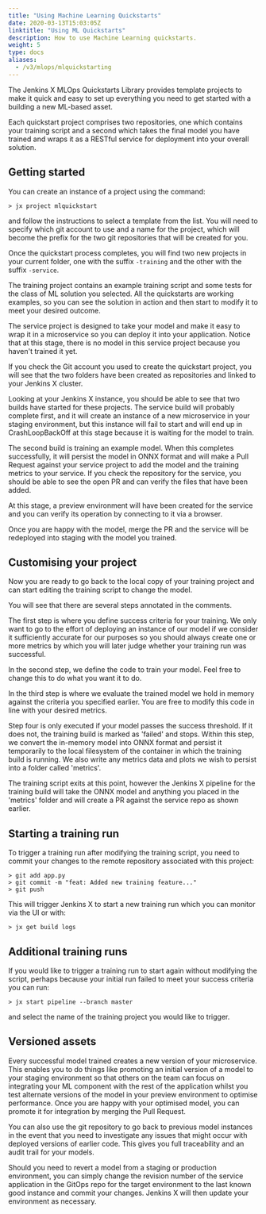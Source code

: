 ```yaml
---
title: "Using Machine Learning Quickstarts"
date: 2020-03-13T15:03:05Z
linktitle: "Using ML Quickstarts"
description: How to use Machine Learning quickstarts.
weight: 5
type: docs
aliases:
  - /v3/mlops/mlquickstarting
---
```


The Jenkins X MLOps Quickstarts Library provides template projects to make it quick and easy to set up everything you need to get started with a building a new ML-based asset.

Each quickstart project comprises two repositories, one which contains your training script and a second which takes the final model you have trained and wraps it as a RESTful service for deployment into your overall solution.

## Getting started

You can create an instance of a project using the command:

```
> jx project mlquickstart
```

and follow the instructions to select a template from the list. You will need to specify which git account to use and a name for the project, which will become the prefix for the two git repositories that will be created for you.

Once the quickstart process completes, you will find two new projects in your current folder, one with the suffix `-training` and the other with the suffix `-service`.

The training project contains an example training script and some tests for the class of ML solution you selected. All the quickstarts are working examples, so you can see the solution in action and then start to modify it to meet your desired outcome.

The service project is designed to take your model and make it easy to wrap it in a microservice so you can deploy it into your application. Notice that at this stage, there is no model in this service project because you haven't trained it yet.

If you check the Git account you used to create the quickstart project, you will see that the two folders have been created as repositories and linked to your Jenkins X cluster.

Looking at your Jenkins X instance, you should be able to see that two builds have started for these projects. The service build will probably complete first, and it will create an instance of a new microservice in your staging environment, but this instance will fail to start and will end up in CrashLoopBackOff at this stage because it is waiting for the model to train.

The second build is training an example model. When this completes successfully, it will persist the model in ONNX format and will make a Pull Request against your service project to add the model and the training metrics to your service. If you check the repository for the service, you should be able to see the open PR and can verify the files that have been added.

At this stage, a preview environment will have been created for the service and you can verify its operation by connecting to it via a browser.

Once you are happy with the model, merge the PR and the service will be redeployed into staging with the model you trained.

## Customising your project

Now you are ready to go back to the local copy of your training project and can start editing the training script to change the model.

You will see that there are several steps annotated in the comments.

The first step is where you define success criteria for your training. We only want to go to the effort of deploying an instance of our model if we consider it sufficiently accurate for our purposes so you should always create one or more metrics by which you will later judge whether your training run was successful.

In the second step, we define the code to train your model. Feel free to change this to do what you want it to do.

In the third step is where we evaluate the trained model we hold in memory against the criteria you specified earlier. You are free to modify this code in line with your desired metrics.

Step four is only executed if your model passes the success threshold. If it does not, the training build is marked as 'failed' and stops. Within this step, we convert the in-memory model into ONNX format and persist it temporarily to the local filesystem of the container in which the training build is running. We also write any metrics data and plots we wish to persist into a folder called 'metrics'.

The training script exits at this point, however the Jenkins X pipeline for the training build will take the ONNX model and anything you placed in the 'metrics' folder and will create a PR against the service repo as shown earlier.

## Starting a training run

To trigger a training run after modifying the training script, you need to commit your changes to the remote repository associated with this project:

```
> git add app.py
> git commit -m "feat: Added new training feature..."
> git push
```

This will trigger Jenkins X to start a new training run which you can monitor via the UI or with:

```
> jx get build logs
```

## Additional training runs

If you would like to trigger a training run to start again without modifying the script, perhaps because your initial run failed to meet your success criteria you can run:

```
> jx start pipeline --branch master
```

and select the name of the training project you would like to trigger.

## Versioned assets

Every successful model trained creates a new version of your microservice. This enables you to do things like promoting an initial version of a model to your staging environment so that others on the team can focus on integrating your ML component with the rest of the application whilst you test alternate versions of the model in your preview environment to optimise performance. Once you are happy with your optimised model, you can promote it for integration by merging the Pull Request.

You can also use the git repository to go back to previous model instances in the event that you need to investigate any issues that might occur with deployed versions of earlier code. This gives you full traceability and an audit trail for your models.

Should you need to revert a model from a staging or production environment, you can simply change the revision number of the service application in the GitOps repo for the target environment to the last known good instance and commit your changes. Jenkins X will then update your environment as necessary.
